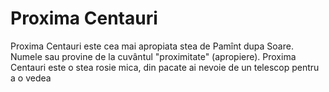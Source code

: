 # Proxima Centauri

Proxima Centauri este cea mai apropiata stea de Pamînt dupa Soare. Numele sau
provine de la cuvântul "proximitate" (apropiere). Proxima Centauri este o stea
rosie mica, din pacate ai nevoie de un telescop pentru a o vedea
